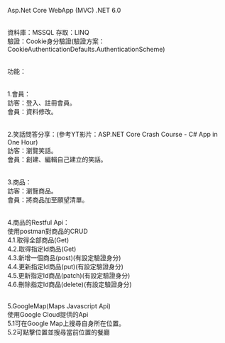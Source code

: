 Asp.Net Core WebApp (MVC) .NET 6.0<br /><br />

資料庫：MSSQL 存取：LINQ<br />
驗證：Cookie身分驗證(驗證方案：CookieAuthenticationDefaults.AuthenticationScheme)<br /><br />

功能：<br /><br />

1.會員：<br />
	訪客：登入、註冊會員。<br />
	會員：資料修改。<br /><br />


2.笑話問答分享：(參考YT影片：ASP.NET Core Crash Course - C# App in One Hour)<br />
	訪客：瀏覽笑話。<br />
	會員：創建、編輯自己建立的笑話。<br /><br />


3.商品：<br />
	訪客：瀏覽商品。<br />
	會員：將商品加至願望清單。<br /><br />


4.商品的Restful Api：<br />
	使用postman對商品的CRUD<br />
	4.1.取得全部商品(Get)<br />
	4.2.取得指定Id商品(Get)<br />
	4.3.新增一個商品(post)(有設定驗證身分)<br />
	4.4.更新指定Id商品(put)(有設定驗證身分)<br />
	4.5.更新指定Id商品(patch)(有設定驗證身分)<br />
	4.6.刪除指定Id商品(delete)(有設定驗證身分)<br /><br />


5.GoogleMap(Maps Javascript Api)<br />
	使用Google Cloud提供的Api<br />
	5.1可在Google Map上搜尋自身所在位置。<br />
	5.2可點擊位置並搜尋當前位置的餐廳<br />